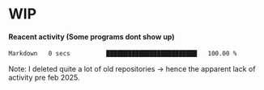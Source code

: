 # WIP

#### Reacent activity (Some programs dont show up)
<!--START_SECTION:waka-->

```txt
Markdown   0 secs          █████████████████████████   100.00 %
```

<!--END_SECTION:waka-->

Note: I deleted quite a lot of old repositories -> hence the apparent lack of activity pre feb 2025.
